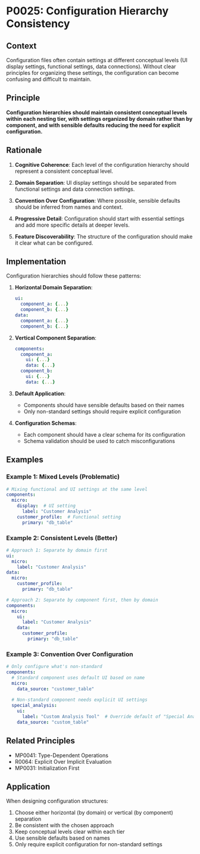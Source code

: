 # P0025: Configuration Hierarchy Consistency

## Context
Configuration files often contain settings at different conceptual levels (UI display settings, functional settings, data connections). Without clear principles for organizing these settings, the configuration can become confusing and difficult to maintain.

## Principle
**Configuration hierarchies should maintain consistent conceptual levels within each nesting tier, with settings organized by domain rather than by component, and with sensible defaults reducing the need for explicit configuration.**

## Rationale
1. **Cognitive Coherence**: Each level of the configuration hierarchy should represent a consistent conceptual level.

2. **Domain Separation**: UI display settings should be separated from functional settings and data connection settings.

3. **Convention Over Configuration**: Where possible, sensible defaults should be inferred from names and context.

4. **Progressive Detail**: Configuration should start with essential settings and add more specific details at deeper levels.

5. **Feature Discoverability**: The structure of the configuration should make it clear what can be configured.

## Implementation
Configuration hierarchies should follow these patterns:

1. **Horizontal Domain Separation**:
   ```yaml
   ui:
     component_a: {...}
     component_b: {...}
   data:
     component_a: {...}
     component_b: {...}
   ```

2. **Vertical Component Separation**:
   ```yaml
   components:
     component_a:
       ui: {...}
       data: {...}
     component_b:
       ui: {...}
       data: {...}
   ```

3. **Default Application**:
   - Components should have sensible defaults based on their names
   - Only non-standard settings should require explicit configuration

4. **Configuration Schemas**:
   - Each component should have a clear schema for its configuration
   - Schema validation should be used to catch misconfigurations

## Examples

### Example 1: Mixed Levels (Problematic)
```yaml
# Mixing functional and UI settings at the same level
components:
  micro:
    display:  # UI setting
      label: "Customer Analysis"
    customer_profile:  # Functional setting
      primary: "db_table"
```

### Example 2: Consistent Levels (Better)
```yaml
# Approach 1: Separate by domain first
ui:
  micro:
    label: "Customer Analysis"
data:
  micro:
    customer_profile:
      primary: "db_table"

# Approach 2: Separate by component first, then by domain
components:
  micro:
    ui:
      label: "Customer Analysis"
    data:
      customer_profile:
        primary: "db_table"
```

### Example 3: Convention Over Configuration
```yaml
# Only configure what's non-standard
components:
  # Standard component uses default UI based on name
  micro: 
    data_source: "customer_table"
  
  # Non-standard component needs explicit UI settings
  special_analysis:
    ui:
      label: "Custom Analysis Tool"  # Override default of "Special Analysis"
    data_source: "custom_table"
```

## Related Principles
- MP0041: Type-Dependent Operations
- R0064: Explicit Over Implicit Evaluation
- MP0031: Initialization First

## Application
When designing configuration structures:
1. Choose either horizontal (by domain) or vertical (by component) separation
2. Be consistent with the chosen approach
3. Keep conceptual levels clear within each tier
4. Use sensible defaults based on names
5. Only require explicit configuration for non-standard settings
